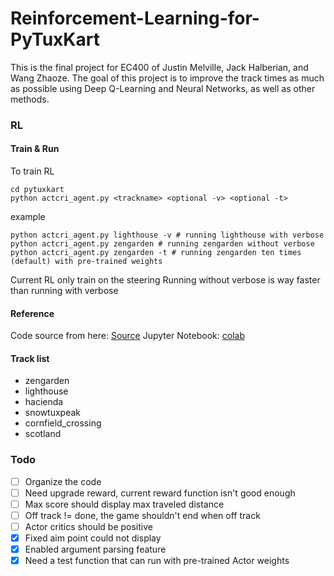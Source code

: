 # Reinforcement-Learning-for-PyTuxKart
This is the final project for EC400 of Justin Melville, Jack Halberian, and Wang Zhaoze. The goal of this project is to improve the track times as much as possible using Deep Q-Learning and Neural Networks, as well as other methods. 

### RL
#### Train & Run
To train RL
```
cd pytuxkart
python actcri_agent.py <trackname> <optional -v> <optional -t>
```
example
```
python actcri_agent.py lighthouse -v # running lighthouse with verbose
python actcri_agent.py zengarden # running zengarden without verbose
python actcri_agent.py zengarden -t # running zengarden ten times (default) with pre-trained weights
```
Current RL only train on the steering
Running without verbose is way faster than running with verbose
#### Reference
Code source from here: [Source](https://github.com/MrSyee/pg-is-all-you-need)
Jupyter Notebook: [colab](https://colab.research.google.com/github/MrSyee/pg-is-all-you-need/blob/master/01.A2C.ipynb)

#### Track list
- zengarden
- lighthouse
- hacienda
- snowtuxpeak
- cornfield_crossing
- scotland

### Todo
- [ ] Organize the code
- [ ] Need upgrade reward, current reward function isn't good enough
- [ ] Max score should display max traveled distance
- [ ] Off track != done, the game shouldn't end when off track
- [ ] Actor critics should be positive
- [x] Fixed aim point could not display
- [x] Enabled argument parsing feature
- [x] Need a test function that can run with pre-trained Actor weights